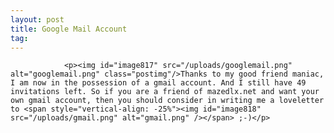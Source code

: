 ```yaml
---
layout: post
title: Google Mail Account
tag: 
---
```



                <p><img id="image817" src="/uploads/googlemail.png" alt="googlemail.png" class="postimg"/>Thanks to my good friend maniac, I am now in the possession of a gmail account. And I still have 49 invitations left. So if you are a friend of mazedlx.net and want your own gmail account, then you should consider in writing me a loveletter to <span style="vertical-align: -25%"><img id="image818" src="/uploads/gmail.png" alt="gmail.png" /></span> ;-)</p>
            
